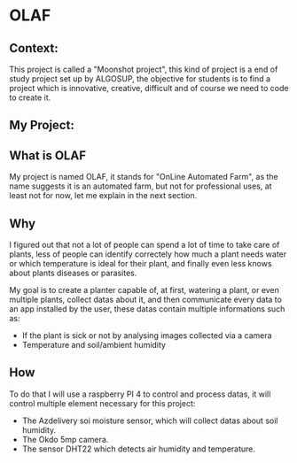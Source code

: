 # OLAF

## Context:

This project is called a "Moonshot project", this kind of project is a end of study project set up by ALGOSUP, the objective for students is to find a project which is innovative, creative, difficult and of course we need to code to create it.

## My Project:

## What is OLAF

My project is named OLAF, it stands for "OnLine Automated Farm", as the name suggests it is an automated farm, but not for professional uses, at least not for now, let me explain in the next section.

## Why

I figured out that not a lot of people can spend a lot of time to take care of plants, less of people can identify correctely how much a plant needs water or which temperature is ideal for their plant, and finally even less knows about plants diseases or parasites.

My goal is to create a planter capable of, at first, watering a plant, or even multiple plants, collect datas about it, and then communicate every data to an app installed by the user, these datas contain multiple informations such as:

- If the plant is sick or not by analysing images collected via a camera
- Temperature and soil/ambient humidity

## How

To do that I will use a raspberry PI 4 to control and process datas, it will control multiple element necessary for this project:

- The Azdelivery soi moisture sensor, which will collect datas about soil humidity.
- The Okdo 5mp camera.
- The sensor DHT22 which detects air humidity and temperature.
